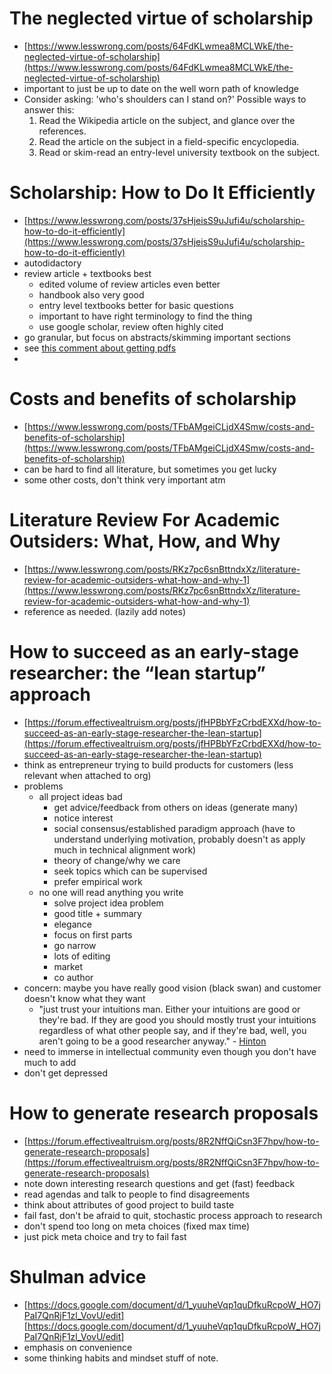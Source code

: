 # The neglected virtue of scholarship 
- [https://www.lesswrong.com/posts/64FdKLwmea8MCLWkE/the-neglected-virtue-of-scholarship](https://www.lesswrong.com/posts/64FdKLwmea8MCLWkE/the-neglected-virtue-of-scholarship)
- important to just be up to date on the well worn path of knowledge
- Consider asking: 'who's shoulders can I stand on?' Possible ways to answer this:
  1. Read the Wikipedia article on the subject, and glance over the references.
  2. Read the article on the subject in a field-specific encyclopedia.
  3. Read or skim-read an entry-level university textbook on the subject.

# Scholarship: How to Do It Efficiently
- [https://www.lesswrong.com/posts/37sHjeisS9uJufi4u/scholarship-how-to-do-it-efficiently](https://www.lesswrong.com/posts/37sHjeisS9uJufi4u/scholarship-how-to-do-it-efficiently)
- autodidactory
- review article + textbooks best 
  - edited volume of review articles even better
  - handbook also very good
  - entry level textbooks better for basic questions
  - important to have right terminology to find the thing
  - use google scholar, review often highly cited 
- go granular, but focus on abstracts/skimming important sections
- see [this comment about getting pdfs](https://www.lesswrong.com/posts/37sHjeisS9uJufi4u/scholarship-how-to-do-it-efficiently?commentId=9CyMrowH93Na6qdbN)
- 

# Costs and benefits of scholarship
- [https://www.lesswrong.com/posts/TFbAMgeiCLjdX4Smw/costs-and-benefits-of-scholarship](https://www.lesswrong.com/posts/TFbAMgeiCLjdX4Smw/costs-and-benefits-of-scholarship)
- can be hard to find all literature, but sometimes you get lucky
- some other costs, don't think very important atm

# Literature Review For Academic Outsiders: What, How, and Why
- [https://www.lesswrong.com/posts/RKz7pc6snBttndxXz/literature-review-for-academic-outsiders-what-how-and-why-1](https://www.lesswrong.com/posts/RKz7pc6snBttndxXz/literature-review-for-academic-outsiders-what-how-and-why-1)
- reference as needed. (lazily add notes)

# How to succeed as an early-stage researcher: the “lean startup” approach
- [https://forum.effectivealtruism.org/posts/jfHPBbYFzCrbdEXXd/how-to-succeed-as-an-early-stage-researcher-the-lean-startup](https://forum.effectivealtruism.org/posts/jfHPBbYFzCrbdEXXd/how-to-succeed-as-an-early-stage-researcher-the-lean-startup)
- think as entrepreneur trying to build products for customers (less relevant
  when attached to org)
- problems
  - all project ideas bad
    - get advice/feedback from others on ideas (generate many)
    - notice interest
    - social consensus/established paradigm approach (have to understand
      underlying motivation, probably doesn't as apply much in technical
      alignment work)
    - theory of change/why we care
    - seek topics which can be supervised
    - prefer empirical work
  - no one will read anything you write
    - solve project idea problem
    - good title + summary
    - elegance
    - focus on first parts
    - go narrow
    - lots of editing
    - market
    - co author
- concern: maybe you have really good vision (black swan) and customer doesn't
  know what they want
  - "just trust your intuitions man. Either your intuitions are good or they're
    bad. If they are good you should mostly trust your intuitions regardless of
    what other people say, and if they're bad, well, you aren't going to be a
    good researcher anyway." - [Hinton](https://www.youtube.com/watch?v=-eyhCTvrEtE)
- need to immerse in intellectual community even though you don't have much to
  add
- don't get depressed

# How to generate research proposals
- [https://forum.effectivealtruism.org/posts/8R2NffQiCsn3F7hpv/how-to-generate-research-proposals](https://forum.effectivealtruism.org/posts/8R2NffQiCsn3F7hpv/how-to-generate-research-proposals)
- note down interesting research questions and get (fast) feedback
- read agendas and talk to people to find disagreements
- think about attributes of good project to build taste
- fail fast, don't be afraid to quit, stochastic process approach to research
- don't spend too long on meta choices (fixed max time)
- just pick meta choice and try to fail fast


# Shulman advice

- [https://docs.google.com/document/d/1_yuuheVqp1quDfkuRcpoW_HO7jPaI7QnRjF1zl_VovU/edit][https://docs.google.com/document/d/1_yuuheVqp1quDfkuRcpoW_HO7jPaI7QnRjF1zl_VovU/edit]
- emphasis on convenience  
- some thinking habits and mindset stuff of note.
